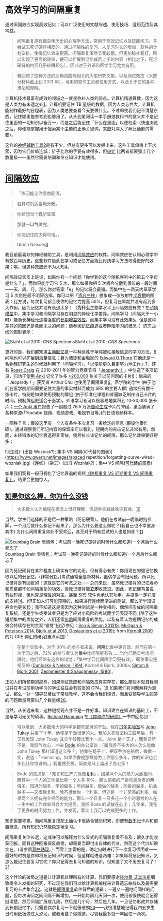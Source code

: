 # 高效学习的间隔重复

通过间隔效应实现高效记忆：可以广泛使用的文献综述、使用技巧、适用范围及其裨益。

> 间隔重复是有数百年历史的心理学方法，常用于高效记忆以及技能练习。与尝试去死记硬背相反的，通过间隔性的复习，人复习时长的增加，软件的计划安排，使得记忆效率更高。间隔重复虽然节奏较慢，但更加稳扎稳打，所以实现了更高的效率，便可以扩展到记忆成百上千的内容（相比之下，死记硬背的内容几乎转瞬即忘），因此对于外语和医学学习尤为有用。

>

> 我回顾了这种方法的适用范围与相关的大型研究文献，以及测试效应（大部分材料截止到 2013 年），可用的软件工具和使用方式，以及关于它的各种想法和观察。

计算机技术最富有成效的领域之一就是弥补人类的弱点。计算机精通算数，因为这是人类力有未逮之处[1](https://www.gwern.net/Spaced-repetition#sn1)⁠。计算机要记住 TB 量级的数据，因为人类忘性大。计算机能制作最好的日程表，因为人类总要查看今天要做什么。不过即使我们记不清楚东西，记住哪里能参考到也够用了。从头到尾阅读一本手册或教科书的意义并不是记住里面的一切知识以备万一，而是之后能记住「什么在里面」以便检索（快速浏览之后，你便能掌握用于搜索某个主题的正确关键词，来应对深入了解此话题的需要）。

这样的[神经辅助工具](https://en.wikipedia.org/wiki/Neuroprosthetic)[2](https://www.gwern.net/Spaced-repetition#sn2)是有不少，但总有更多可以发掘出来。这些工具值得上下求索，因为它们价值连城：铲子比你的手要有效得多，但[电铲](https://en.wikipedia.org/wiki/Power_shovel) 比两者都要强上几个数量级——虽然它需要培训和专业知识才能使用。

# [间隔效应](https://www.gwern.net/Spaced-repetition#spacing-effect)

> 「练习能让你受益匪浅，

> 若其时机适当地分散。

> 你若想当个蠢驴笨蛋

> 那就**一口气**做完，

> 你能记住的少得可怜。」

>

> Ulrich Neisser[3](https://www.gwern.net/Spaced-repetition#sn3)

我目前最喜欢的神经辅助工具，是利用[间隔效应](https://en.wikipedia.org/wiki/Spacing_effect)⁠的软件。间隔效应在认知心理学中有数百年历史，这些软件借此在学习或记忆方面能比传统学习方法取得更好的效果；唉，但这种效应还不为人知[4](https://www.gwern.net/Spaced-repetition#sn4)⁠。

间隔效应实质上是说，如果你有一个问题「你学到的这个随机序列中的第五个字母是什么？」，而你只能学习它 5 次，那么如果你把 5 次机会分散到很长的一段时间——天、周、月，那么你对答案「e」的记忆将会最强。而集中在一两天内草草学习 5 次则是最不明智选择。你可以把「[遗忘曲线](https://en.wikipedia.org/wiki/Forgetting_curve)」想象成一张放射性[半衰期](https://en.wikipedia.org/wiki/Half-life)的图表：比方说，每次复习都会使你的记忆力提高 50%，但复习在早期并没有起到多大作用，因为记忆并没有衰退太多！（**为什么**生物学水平上间隔效应有效？在[动物模型](https://www.gwern.net/docs/www/downloads.hindawi.com/28f6fb747bb3f6c33a5eb1ea8b01e3ecb63d7122.pdf)中，集中学习和间隔学习存在明显的神经化学差异。间隔学习（间隔大于一小时）能助长神经元连接强度的[长期增益效应](https://en.wikipedia.org/wiki/Long-term_potentiation)，而集中学习没有此效果[5](https://www.gwern.net/Spaced-repetition#sn5)。但是这种差异的原因还是悬而未决的问题；请参阅[记忆痕迹](https://en.wikipedia.org/wiki/Engram_(neuropsychology))或者[睡眠学习](https://www.gwern.net/Spaced-repetition#when-to-review)的概念。）遗忘曲线的图形表示：

![Stahl et al 2010; CNS Spectrums](https://www.gwern.net/images/spacedrepetition/forgetting-curve-stahl.jpg)Stahl et al 2010; *CNS Spectrums*

更好的是，我们都知道[主动回忆](https://en.wikipedia.org/wiki/Active_recall)是一种种远胜于单纯被动接触信息的学习方法。[6](https://www.gwern.net/Spaced-repetition#sn6)间隔也可以扩展到海量信息；身为赌徒和金融家的 [Edward O.Thorp](https://en.wikipedia.org/wiki/Edward_O._Thorp) 在他还是一名物理研究生的时候就利用了「间隔学习」，「以便能更久且更努力地工作」[7](https://www.gwern.net/Spaced-repetition#sn7)⁠，还有 [Roger Craig](https://en.wikipedia.org/wiki/Roger_Craig_(Jeopardy！_contestant)) 在 2010-2011 年的智力竞赛节目「[Jeopardy！](https://en.wikipedia.org/wiki/Jeopardy！)」中创造了多项记录，归功于[使用 Anki](https://www.gwern.net/docs/spaced-repetition/2011-qs-rogercraigwinsjeopardy.html#comment-3004) 记忆了许多 [>200,000](http://www.j-archive.com/) 张关于以前问题的卡片[8](https://www.gwern.net/Spaced-repetition#sn8)⁠；后来的「Jeopardy！」获奖者 Arthur Chu 也使用了间隔重复[9](https://www.gwern.net/Spaced-repetition#sn9)⁠。医学院的学生 (由于他们在医学院期间需要记住大量的事实材料而成为 SRS 的主要人群) 通常拥有数千张卡片，特别是如果使用预制的牌组 (由于标准化课程和普遍缺乏制作自己卡片的时间，预制牌组更适合于医学)。外语学习者可以很容易地累积到 10-30,000 张卡片；[一个 Anki 用户](https://old.reddit.com/r/Anki/comments/a9s456/what_is_the_largest_anki_deck_you_have_read_about/)报告了一副超过 76.5 万张[自动生成](http://subs2srs.sourceforge.net/)卡片的牌组，里面装满了各种来源(「Youtube 视频、视频游戏、电视节目等」)的日语音频样本。

一图胜千言；假设这里有一个人有条件多次复习一条给定的信息 (假设他很忙碌)。通过观察我们所记内容的保留率可以看到，短期内的突击记忆非常有用，然而，未经锻炼的记忆衰退得非常快，倘若拉长该记忆的间隔，那么记忆效果要好得多：

![《连线》(出自 Wozniak?); 集中 VS 间隔(可代替的图表)](https://www.gwern.net/images/spaced repetition/forgetting-curve-wired-wozniak.jpg)《连线》（杂志）(出自 Wozniak?)；集中 VS 间隔([可代替的图表](https://web.archive.org/web/20130128115142/http://www.anewspring.com/storage/memotrainerrr.png))

如果我们观看一段可视化了记忆衰退的视频[《随机重复 VS 近期重复 VS 间隔重复》](https://www.youtube.com/watch?v=ai2K3qHpC7c#t=2m40s)⁠，结果会更加惊人。

## [如果你这么棒，你为什么没钱](https://www.gwern.net/Spaced-repetition#if-youre-so-good-why-arent-you-rich)

> 大多数人认为编程在概念上很好理解，但动手实践就难乎其难。[10](https://www.gwern.net/Spaced-repetition#sn10)

当然，学生们选择的正是后一种策略（死记硬背）。他们在考试前一晚临时抱佛脚，一个月后就什么都记不起来了。那么为什么要这么做呢？(我自己也不幸置身其中) 为什么间隔重复如此不受欢迎，甚至对于稍有尝试的人也是如此？[11](https://www.gwern.net/Spaced-repetition#sn11)

![Scumbag Brain 表情包：考试前一晚死记硬背的时候什么都知道/一个月后什么都忘了](https://www.gwern.net/images/spacedrepetition/scumbag-brain.png)Scumbag Brain 表情包：考试前一晚死记硬背的时候什么都知道/一个月后什么都忘了

因为死记硬背在某种程度上确实有它的功用。但有得必有失：你用现在的强记忆换取以后的弱记忆。(非常弱[12](https://www.gwern.net/Spaced-repetition#sn12)⁠。)考试通常全是新材料，虽偶尔会有旧问题，所以死记硬背是有回报的！这就是它的可恶之处——总的来说，虽然死记硬背的记忆寿命和质量都不如间隔重复的功效，但死记硬背能**立即**收效[13](https://www.gwern.net/Spaced-repetition#sn13)。因此，死记硬背虽说有些短视，但也算是理性的对策。甚至 SRS 软件也承认其功用，并提供一定程度的支持[14](https://www.gwern.net/Spaced-repetition#sn14)⁠。(但正如人们可能预期的，如果进行连续而渐进的测试，那么所学知识寿命也更长[15](https://www.gwern.net/Spaced-repetition#sn15)⁠；我不知道这是否因为这种测试是一种变相的、偶然间形成的间隔重复系统，还是学生或受试者只是为了应对小风险的考试而学习表现不同。)除了这种短期集中的优势之外，人们还常[忽略](https://www.gwern.net/docs/spaced-repetition/2011-mccabe.pdf)间隔重复的优势，以及有着认为短期记忆的成效会持续存在的主观“错觉”[16](https://www.gwern.net/Spaced-repetition#sn16)[17](https://www.gwern.net/Spaced-repetition#sn17)(参见：[Son & Simon 2012](https://www.gwern.net/docs/spaced-repetition/2012-son.pdf)[18](https://www.gwern.net/Spaced-repetition#sn18)⁠, [Mulligan & Peterson 2014](https://www.gwern.net/docs/spaced-repetition/2014-mulligan.pdf)⁠, [Bjork et al 2013](https://www.gwern.net/docs/spaced-repetition/2013-bjork.pdf)⁠, [Deslauriers et al 2019](https://www.pnas.org/content/early/2019/09/03/1821936116)); from [Kornell 2009](https://www.gwern.net/docs/www/sites.williams.edu/0b05297b47a1cfa08a95b83f49e8d254b1eefc84.pdf) 的对 GRE 词汇的研究(重点添加)：

> 在整个实验中，对于 90% 的参与者来说，**间隔**比集中更有效，然而在第一次学习之后，72% 的参与者认为**集中**比间隔更有效……当他们确实考虑间隔时，他们经常有这样的错觉：「集中学习比间隔学习更有效」，即使事实是相反的 ([Dunlosky & Nelson, 1994](https://www.gwern.net/docs/spaced-repetition/1994-dunlosky.pdf)⁠; Kornell & Bjork, 2008a; [Simon & Bjork 2001](https://www.gwern.net/docs/spaced-repetition/2001-simon.pdf)⁠; [Zechmeister & Shaughnessy, 1980](http://www.willatworklearning.com/2005/11/research_review.html))。

正如人们所预期的那样，如果测试效应和间隔效应真实存在，那么那些本就自我测试并在考试前用功学习的学生往往会有较高的 GPA。[19](https://www.gwern.net/Spaced-repetition#sn19) 如果我们将问题解释为测试，那么一对一辅导[显著优于](https://en.wikipedia.org/wiki/Bloom‘s_2_Sigma_Problem)常规教学，这不会令我们惊讶，而且受辅导学生回答的问题数量高要出几个数量级[20](https://www.gwern.net/Spaced-repetition#sn20)⁠。

当然，从长远来看，这种短视观点并不是一件好事。知识建立在知识的基础上，不是与学习无关的琐事。[Richard Hamming](https://en.wikipedia.org/wiki/Richard_Hamming) 在[《你和你的研究》](https://www.cs.virginia.edu/~robins/YouAndYourResearch.html)一书中回忆到：

> 可以看到，大多数伟大的科学家都有澎湃的干劲。我在[贝尔实验室](https://en.wikipedia.org/wiki/Bell_Labs)与 [John Tukey](https://en.wikipedia.org/wiki/John_Tukey) 共事了十年。他便是干劲很足的人。我加入实验室约三四年后，有一天我发现 John Tukey 其实年龄竟比我小一点。John 是个天才，而我显然不是。我怒气攻心，冲进 [Bode](https://en.wikipedia.org/wiki/Hendrik_Wade_Bode) 的办公室说：「跟我差不多大的人怎么能像 John Tukey 那样知道这么多？」他靠在椅子上，把双手放在脑后，微微一笑，说道：「Hamming，如果你像他那样努力工作那么多年，你的知识也会多到让你惊讶的。」我羞愧至极，简直是马上溜出了办公室！

>

> Bode 的意思是：「知识和生产力就像[复利](https://en.wikipedia.org/wiki/Compound_interest)⁠。」如果两个人的能力大致相同，而其中一个人的工作量比另一个人多 10%，那么前者的产量将是后者的两倍多。知道的越多，学的越多；学的越多，能做的越多；能做的越多，机会越多——这很像复利。我不想给你一个利率，但这是一个非常高的利率。如果两个人拥有完全相同的能力，那么一个日复一日多花一个小时思考的人在一生中的工作效率将会大大提高。我把 Bode 的话放在心上；几年来，我花了更多的时间努力工作，并发现，事实上我可以完成更多的工作。

知识需要积累，而间隔重复搭配上抽认卡很适合辅助积累，即使有[数千张](https://www.gwern.net/Spaced-repetition#the-workload)⁠卡片和前置概念，所有知识仍然能稳定地复习。

间隔重复关注长远，这或许可以解释为什么显式的间隔重复很不普及：很久才能收获回报，而且这种回报很反直觉，却需要当即付出自律的代价，然而这个代价却很实在。(请参阅[双曲贴现](https://en.wikipedia.org/wiki/Hyperbolic_discounting)⁠。）而雪上加霜的是，确定何时进行下一次复习很困难——最好的时机是你即将忘记知识的时候，但这样就进退两难：如果即将忘记知识，又怎么能记住要复习它呢？你只记得去复习知道的知识，但知道了又不用去复习了！[21](https://www.gwern.net/Spaced-repetition#sn21)

这个悖论的破局之道是让计算机处理所有的计算。我们要感谢[赫尔曼·艾宾浩斯](https://en.wikisource.org/wiki/Memory:_A_Contribution_to_Experimental_Psychology)细致得令人发指的研究，不过现在我们可以给计算机编程来计算遗忘曲线以及最需要复习的卡片集合[22](https://www.gwern.net/Spaced-repetition#sn22)⁠。这就是[间隔重复](https://en.wikipedia.org/wiki/Spaced_repetition)软件背后的逻辑：一遍又一遍地问同样的问题，但每次询问之间间隔不断增加。一开始每隔几天问一次，使用者很快就会记得挺清楚。然后间隔扩展成几周，然后是几个月，然后是几年。一旦记忆形成并存储到长期记忆中，只需要偶尔复习一下就很硬朗[23](https://www.gwern.net/Spaced-repetition#sn23)——我很清楚地记得我四五岁生日时用纸板做过大恐龙，或者用盒子做隧道，尽管我最多就一年回忆一两次。